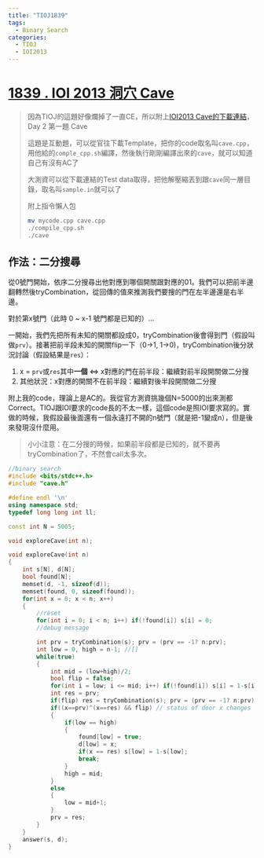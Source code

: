 ```yaml
---
title: "TIOJ1839"
tags:
  - Binary Search
categories:
  - TIOJ
  - IOI2013
---
```


# [1839 . IOI 2013 洞穴 Cave](http://tioj.infor.org/problems/1839)

> 因為TIOJ的這題好像爛掉了一直CE，所以附上[IOI2013 Cave的下載連結](http://www.ioinformatics.org/locations/ioi13/contest/)，Day 2 第一題 Cave
>
> 這題是互動題，可以從官往下載Template，把你的code取名叫`cave.cpp`，用他給的`comple_cpp.sh`編譯，然後執行剛剛編譯出來的`cave`，就可以知道自己有沒有AC了
>
> 大測資可以從下載連結的Test data取得，把他解壓縮丟到跟`cave`同一層目錄，取名叫`sample.in`就可以了
>
> 附上指令懶人包
>
> ```bash
> mv mycode.cpp cave.cpp
> ./compile_cpp.sh
> ./cave
> ```
>
> 

## 作法：二分搜尋

從0號門開始，依序二分搜尋出他對應到哪個開關跟對應的01。我們可以把前半邊翻轉然後tryCombination，從回傳的值來推測我們要搜的門在左半邊還是右半邊。

對於第x號門（此時 0 ~ x-1 號門都是已知的）...

一開始，我們先把所有未知的開關都設成0，tryCombination後會得到門（假設叫做`prv`）。接著把前半段未知的開關flip一下（0->1, 1->0)，tryCombination後分狀況討論（假設結果是`res`）：

1. x = `prv`或`res`其中**一個** <=> x對應的門在前半段：繼續對前半段開關做二分搜
2. 其他狀況：x對應的開關不在前半段：繼續對後半段開關做二分搜

附上我的code，理論上是AC的。我從官方測資挑幾個N=5000的出來測都Correct。TIOJ跟IOI要求的code長的不太一樣，這個code是照IOI要求寫的。實做的時候，我假設最後面還有一個永遠打不開的n號門（就是把-1變成n），但是後來發現沒什麼用。

> 小小注意：在二分搜的時候，如果前半段都是已知的，就不要再tryCombination了，不然會call太多次。

```c++
//binary search
#include <bits/stdc++.h>
#include "cave.h"

#define endl '\n'
using namespace std;
typedef long long int ll;

const int N = 5005;

void exploreCave(int n);

void exploreCave(int n)
{
    int s[N], d[N];
    bool found[N];
    memset(d, -1, sizeof(d));
    memset(found, 0, sizeof(found));
    for(int x = 0; x < n; x++)
    {
        //reset
        for(int i = 0; i < n; i++) if(!found[i]) s[i] = 0;
        //debug message

        int prv = tryCombination(s); prv = (prv == -1? n:prv);
        int low = 0, high = n-1; //[]
        while(true)
        {
            int mid = (low+high)/2;
            bool flip = false;
            for(int i = low; i <= mid; i++) if(!found[i]) s[i] = 1-s[i], flip = true;
            int res = prv;
            if(flip) res = tryCombination(s); prv = (prv == -1? n:prv);
            if((x==prv)^(x==res) && flip) // status of door x changes
            {
                if(low == high)
                {
                    found[low] = true;
                    d[low] = x;
                    if(x == res) s[low] = 1-s[low];
                    break;
                }
                high = mid;
            }
            else
            {
                low = mid+1;
            }
            prv = res;
        }
    }
    answer(s, d);
}
```

